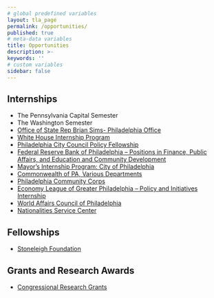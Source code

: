 ```yaml
---
# global predefined variables
layout: tla_page
permalink: /opportunities/
published: true
# meta-data variables
title: Opportunities
description: >-
keywords: ''
# custom variables
sidebar: false
---
```

## Internships
- The Pennsylvania Capital Semester
- The Washington Semester
- [Office of State Rep Brian Sims- Philadelphia Office](https://liberalarts.temple.edu/sites/liberalarts/files/Fall-2017-Internship-Description.pdf)
- [White House Internship Program](https://www.whitehouse.gov/participate/internships)
- [Philadelphia City Council Policy Fellowship](http://www.cla.temple.edu/ipa/files/2017/09/Application-City-Council-Graduate-Policy-Fellowship-003.pdf)
- [Federal Reserve Bank of Philadelphia – Positions in Finance, Public Affairs, and Education and Community Development](https://www.philadelphiafed.org/careers/internships)
- [Mayor’s Internship Program: City of Philadelphia](https://docs.google.com/a/temple.edu/forms/d/15dZz0K0qHGNb11nS7BdwhNy0zWmH6JY1JglGVVWj-zk/viewform)
- [Commonwealth of PA, Various Departments](http://www.scsc.pa.gov/Job-Seekers/Pages/Commonwealth-Internship-Opportunities.aspx#.VpeuRPkrJaR)
- [Philadelphia Community Corps](http://www.philadelphiacommunitycorps.org/?page_id=1712)
- [Economy League of Greater Philadelphia – Policy and Initiatives Internship](http://www.cla.temple.edu/ipa/files/2012/12/Economy-League-Policy-Initiatives-Internship-Description.pdf)
- [World Affairs Council of Philadelphia](http://www.wacphila.org/about_us/employment_opportunities1/)
- [Nationalities Service Center](https://nscphila.org/how-you-can-help/get-involved/internship-opportunities)

## Fellowships
- [Stoneleigh Foundation](http://www.stoneleighfoundation.org/fellows/programs/stoneleigh-fellowship/details)

## Grants and Research Awards
- [Congressional Research Grants](http://www.dirksencenter.org/print_programs_overview.htm)
